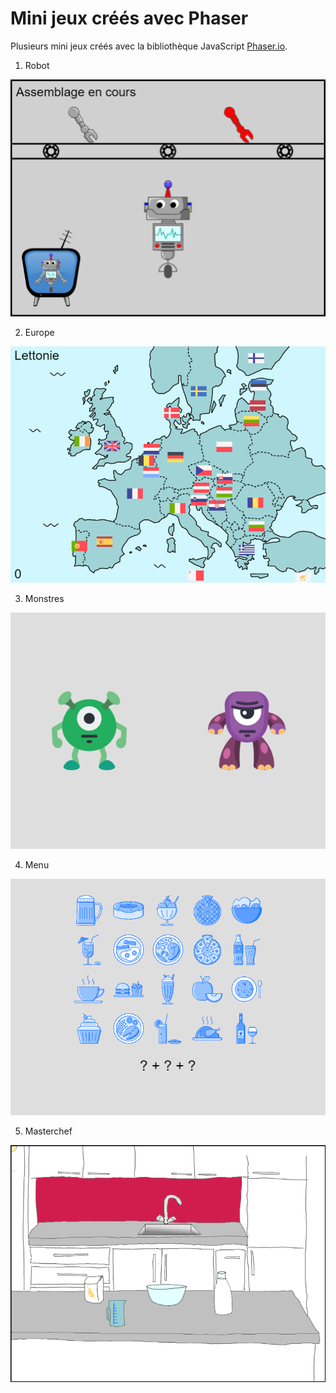 # Mini jeux créés avec Phaser

Plusieurs mini jeux créés avec la bibliothèque JavaScript [Phaser.io](https://phaser.io/).

1. Robot

![Robot](images/robot.png)

2. Europe

![Europe](images/europe.png)


3. Monstres

![Monstres](images/monstres.png)


4. Menu

![Menu](images/menu.png)

5. Masterchef

![Masterchef](images/masterchef.png)
